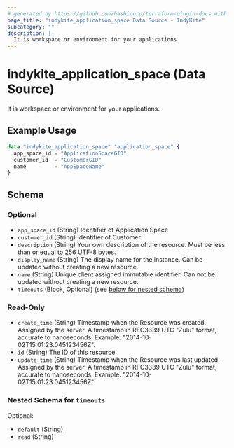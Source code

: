 ```yaml
---
# generated by https://github.com/hashicorp/terraform-plugin-docs with custom templates
page_title: "indykite_application_space Data Source - IndyKite"
subcategory: ""
description: |-
  It is workspace or environment for your applications.
---
```


# indykite_application_space (Data Source)

It is workspace or environment for your applications.

## Example Usage

```terraform
data "indykite_application_space" "application_space" {
  app_space_id = "ApplicationSpaceGID"
  customer_id  = "CustomerGID"
  name         = "AppSpaceName"
}
```

<!-- schema generated by tfplugindocs -->
## Schema

### Optional

- `app_space_id` (String) Identifier of Application Space
- `customer_id` (String) Identifier of Customer
- `description` (String) Your own description of the resource. Must be less than or equal to 256 UTF-8 bytes.
- `display_name` (String) The display name for the instance. Can be updated without creating a new resource.
- `name` (String) Unique client assigned immutable identifier. Can not be updated without creating a new resource.
- `timeouts` (Block, Optional) (see [below for nested schema](#nested-schema-for-timeouts))

### Read-Only

- `create_time` (String) Timestamp when the Resource was created. Assigned by the server. A timestamp in RFC3339 UTC "Zulu" format, accurate to nanoseconds. Example: "2014-10-02T15:01:23.045123456Z".
- `id` (String) The ID of this resource.
- `update_time` (String) Timestamp when the Resource was last updated. Assigned by the server. A timestamp in RFC3339 UTC "Zulu" format, accurate to nanoseconds. Example: "2014-10-02T15:01:23.045123456Z".

### Nested Schema for `timeouts`

Optional:

- `default` (String)
- `read` (String)
